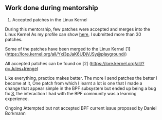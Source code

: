 ## Work done during mentorship
 1. Accepted patches in the Linux Kernel

During this mentorship, few patches were accepted and merges into the Linux Kernel
As my profile can show [here](https://linuxlists.cc/profile/52567/Jules_Irenge), I submitted more than 30 patches.

Some of the patches have been merged to the Linux Kernel [1] (https://lore.kernel.org/all/Yxi3pJaK6UDjVJSy@playground/)

All accepted patches can be found on [2] (https://lore.kernel.org/all/?q=Jules+Irenge)

Like everything, practice makes better. The more I send patches the better I become at it, One patch from which I learnt a lot is one that I made a change that appear simple in the BPF subsystem but ended up being a bug fix [3](https://git.kernel.org/pub/scm/linux/kernel/git/bpf/bpf-next.git/commit/?id=9fad7fe5b298), the interaction I had with the BPF community was a learning experience.

 
 Ongoing
 Attempted but not accepted
 BPF current issue proposed by Daniel Borkmann </li>
     </ol>

